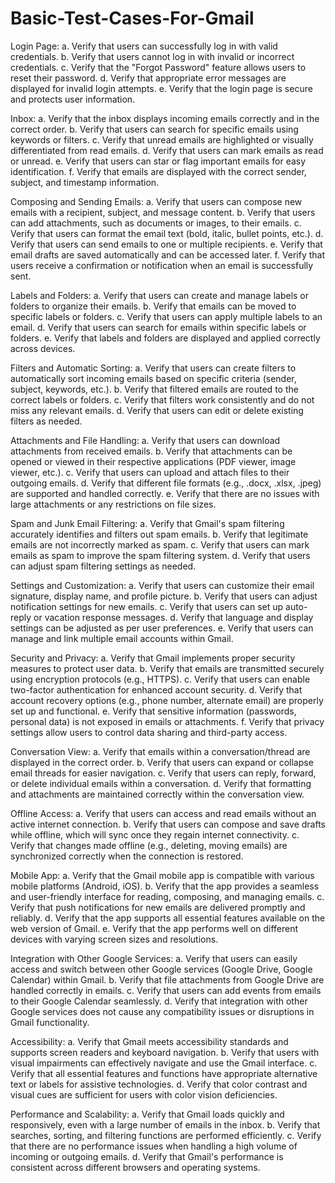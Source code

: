 # Basic-Test-Cases-For-Gmail

Login Page:
a. Verify that users can successfully log in with valid credentials.
b. Verify that users cannot log in with invalid or incorrect credentials.
c. Verify that the "Forgot Password" feature allows users to reset their password.
d. Verify that appropriate error messages are displayed for invalid login attempts.
e. Verify that the login page is secure and protects user information.

Inbox:
a. Verify that the inbox displays incoming emails correctly and in the correct order.
b. Verify that users can search for specific emails using keywords or filters.
c. Verify that unread emails are highlighted or visually differentiated from read emails.
d. Verify that users can mark emails as read or unread.
e. Verify that users can star or flag important emails for easy identification.
f. Verify that emails are displayed with the correct sender, subject, and timestamp information.

Composing and Sending Emails:
a. Verify that users can compose new emails with a recipient, subject, and message content.
b. Verify that users can add attachments, such as documents or images, to their emails.
c. Verify that users can format the email text (bold, italic, bullet points, etc.).
d. Verify that users can send emails to one or multiple recipients.
e. Verify that email drafts are saved automatically and can be accessed later.
f. Verify that users receive a confirmation or notification when an email is successfully sent.

Labels and Folders:
a. Verify that users can create and manage labels or folders to organize their emails.
b. Verify that emails can be moved to specific labels or folders.
c. Verify that users can apply multiple labels to an email.
d. Verify that users can search for emails within specific labels or folders.
e. Verify that labels and folders are displayed and applied correctly across devices.

Filters and Automatic Sorting:
a. Verify that users can create filters to automatically sort incoming emails based on specific criteria (sender, subject, keywords, etc.).
b. Verify that filtered emails are routed to the correct labels or folders.
c. Verify that filters work consistently and do not miss any relevant emails.
d. Verify that users can edit or delete existing filters as needed.

Attachments and File Handling:
a. Verify that users can download attachments from received emails.
b. Verify that attachments can be opened or viewed in their respective applications (PDF viewer, image viewer, etc.).
c. Verify that users can upload and attach files to their outgoing emails.
d. Verify that different file formats (e.g., .docx, .xlsx, .jpeg) are supported and handled correctly.
e. Verify that there are no issues with large attachments or any restrictions on file sizes.

Spam and Junk Email Filtering:
a. Verify that Gmail's spam filtering accurately identifies and filters out spam emails.
b. Verify that legitimate emails are not incorrectly marked as spam.
c. Verify that users can mark emails as spam to improve the spam filtering system.
d. Verify that users can adjust spam filtering settings as needed.

Settings and Customization:
a. Verify that users can customize their email signature, display name, and profile picture.
b. Verify that users can adjust notification settings for new emails.
c. Verify that users can set up auto-reply or vacation response messages.
d. Verify that language and display settings can be adjusted as per user preferences.
e. Verify that users can manage and link multiple email accounts within Gmail.

Security and Privacy:
a. Verify that Gmail implements proper security measures to protect user data.
b. Verify that emails are transmitted securely using encryption protocols (e.g., HTTPS).
c. Verify that users can enable two-factor authentication for enhanced account security.
d. Verify that account recovery options (e.g., phone number, alternate email) are properly set up and functional.
e. Verify that sensitive information (passwords, personal data) is not exposed in emails or attachments.
f. Verify that privacy settings allow users to control data sharing and third-party access.

Conversation View:
a. Verify that emails within a conversation/thread are displayed in the correct order.
b. Verify that users can expand or collapse email threads for easier navigation.
c. Verify that users can reply, forward, or delete individual emails within a conversation.
d. Verify that formatting and attachments are maintained correctly within the conversation view.

Offline Access:
a. Verify that users can access and read emails without an active internet connection.
b. Verify that users can compose and save drafts while offline, which will sync once they regain internet connectivity.
c. Verify that changes made offline (e.g., deleting, moving emails) are synchronized correctly when the connection is restored.

Mobile App:
a. Verify that the Gmail mobile app is compatible with various mobile platforms (Android, iOS).
b. Verify that the app provides a seamless and user-friendly interface for reading, composing, and managing emails.
c. Verify that push notifications for new emails are delivered promptly and reliably.
d. Verify that the app supports all essential features available on the web version of Gmail.
e. Verify that the app performs well on different devices with varying screen sizes and resolutions.

Integration with Other Google Services:
a. Verify that users can easily access and switch between other Google services (Google Drive, Google Calendar) within Gmail.
b. Verify that file attachments from Google Drive are handled correctly in emails.
c. Verify that users can add events from emails to their Google Calendar seamlessly.
d. Verify that integration with other Google services does not cause any compatibility issues or disruptions in Gmail functionality.

Accessibility:
a. Verify that Gmail meets accessibility standards and supports screen readers and keyboard navigation.
b. Verify that users with visual impairments can effectively navigate and use the Gmail interface.
c. Verify that all essential features and functions have appropriate alternative text or labels for assistive technologies.
d. Verify that color contrast and visual cues are sufficient for users with color vision deficiencies.

Performance and Scalability:
a. Verify that Gmail loads quickly and responsively, even with a large number of emails in the inbox.
b. Verify that searches, sorting, and filtering functions are performed efficiently.
c. Verify that there are no performance issues when handling a high volume of incoming or outgoing emails.
d. Verify that Gmail's performance is consistent across different browsers and operating systems.

